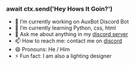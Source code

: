 ### await ctx.send('Hey Hows It Goin?')

- 🔭 I’m currently working on AuxBot Discord Bot
- 🌱 I’m currently learning Python, css, html
- 💬 Ask me about anything in my [discord server](https://www.auxbot.xyz/support)
- 📫 How to reach me: contact me on [discord](https://discord.com/users/327745755789918208)
- 😄 Pronouns: He / Him
- ⚡ Fun fact: I am also a lighting designer

